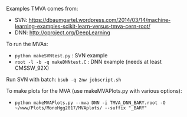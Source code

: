 Examples TMVA comes from:
- SVN: https://dbaumgartel.wordpress.com/2014/03/14/machine-learning-examples-scikit-learn-versus-tmva-cern-root/
- DNN: http://oproject.org/DeepLearning

To run the MVAs: 
- `python makeSVNtest.py`       : SVN example
- `root -l -b -q makeDNNtest.C` : DNN example (needs at least CMSSW_92X) 

Run SVN with batch:
`bsub -q 2nw jobscript.sh`

To make plots for the MVA (use makeMVAPlots.py with various options): 
- `python makeMVAPlots.py --mva DNN -i TMVA_DNN_BARY.root -O ~/www/Plots/MonoHgg2017/MVAplots/ --suffix "_BARY" `
